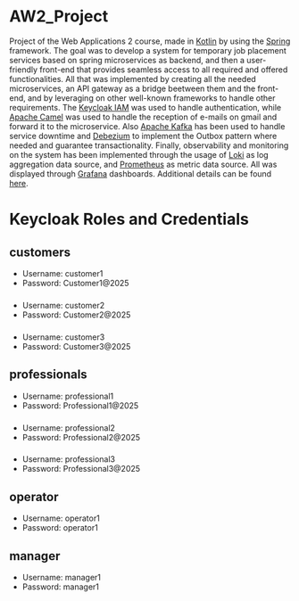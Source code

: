 # AW2_Project

Project of the Web Applications 2 course, made in <a href='https://kotlinlang.org/' target='_blank'>Kotlin</a> by using the <a href='https://spring.io/' target='_blank'>Spring</a> framework. The goal was to develop a system for temporary job placement
services based on spring microservices as backend, and then a user-friendly front-end that provides seamless access to
all required and offered functionalities. All that was implemented by creating all the needed microservices, an API gateway as a bridge beetween them and the front-end, and by leveraging on other well-known frameworks to handle other requirements. The <a href='https://www.keycloak.org/' target='_blank'>Keycloak IAM</a> was used to handle authentication, while <a href='https://camel.apache.org/' target='_blank'>Apache Camel</a> was used to handle the reception of e-mails on gmail and forward it to the microservice. Also <a href='https://kafka.apache.org/' target='_blank'>Apache Kafka</a> has been used  to handle service downtime and <a href='https://debezium.io/' target='_blank'>Debezium</a> to implement the Outbox pattern where needed and guarantee transactionality. Finally, observability and monitoring on the system has been implemented through the usage of <a href='https://grafana.com/oss/loki/' target='_blank'>Loki</a> as log aggregation data source, and <a href='https://prometheus.io/' target='_blank'>Prometheus</a> as metric data source. All was displayed through <a href='https://grafana.com/' target='_blank'>Grafana</a> dashboards. Additional details can be found <a href='https://drive.google.com/file/d/1gqA2RrxHeYjL4Im6iysYdxFb9YDPl95v/view?usp=sharing' target='_blank'>here</a>.

# Keycloak Roles and Credentials
## customers
- Username: customer1
- Password: Customer1@2025
###
- Username: customer2
- Password: Customer2@2025
###
- Username: customer3
- Password: Customer3@2025

## professionals
- Username: professional1
- Password: Professional1@2025
###
- Username: professional2
- Password: Professional2@2025
###
- Username: professional3
- Password: Professional3@2025

## operator
- Username: operator1
- Password: operator1

## manager
- Username: manager1
- Password: manager1

